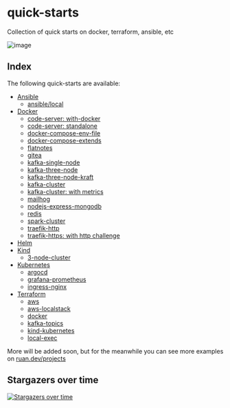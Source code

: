 # quick-starts
Collection of quick starts on docker, terraform, ansible, etc

![image](https://github.com/ruanbekker/quick-starts/assets/567298/1b92e58e-40e0-44cb-9fd2-3452baf67325)


## Index

The following quick-starts are available:

- [Ansible](./ansible)
  - [ansible/local](./ansible/local/)
- [Docker](./docker)
  - [code-server: with-docker](./docker/code-server/with-docker)
  - [code-server: standalone](./docker/code-server/standalone)
  - [docker-compose-env-file](./docker/docker-compose-env-file)
  - [docker-compose-extends](./docker/docker-compose-extends)
  - [flatnotes](./docker/flatnotes)
  - [gitea](./docker/gitea/)
  - [kafka-single-node](./docker/kafka-single-node)
  - [kafka-three-node](./docker/kafka-three-node-cluster)
  - [kafka-three-node-kraft](./docker/kafka-three-node-cluster-kraft)
  - [kafka-cluster](./docker/kafka)
  - [kafka-cluster: with metrics](./docker/kafka-cluster-metrics)
  - [mailhog](./docker/mailhog/)
  - [nodejs-express-mongodb](./docker/nodejs-express-mongodb)
  - [redis](./docker/redis)
  - [spark-cluster](./docker/spark-cluster)
  - [traefik-http](./docker/traefik-http)
  - [traefik-https: with http challenge](./docker/traefik-https)
- [Helm](./helm)
- [Kind](./kind)
  - [3-node-cluster](./kind/3-node-cluster)
- [Kubernetes](./kubernetes)
  - [argocd](./kubernetes/argocd)
  - [grafana-prometheus](./kubernetes/grafana-prometheus)
  - [ingress-nginx](./kubernetes/ingress-nginx)
- [Terraform](./terraform)
  - [aws](./terraform/aws)
  - [aws-localstack](./terraform/aws-localstack)
  - [docker](./terraform/docker)
  - [kafka-topics](./terraform/kafka-topics)
  - [kind-kubernetes](./terraform/kind-kubernetes)
  - [local-exec](./terraform/local-exec)
  

More will be added soon, but for the meanwhile you can see more examples on [ruan.dev/projects](https://ruan.dev/projects/)

## Stargazers over time

[![Stargazers over time](https://starchart.cc/ruanbekker/quick-starts.svg)](https://starchart.cc/ruanbekker/quick-starts)
